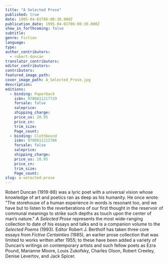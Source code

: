 ```yaml
---
title: "A Selected Prose"
published: true
date: 1995-04-01T06:00:30.000Z
publication_date: 1995-04-01T06:00:30.000Z
show_in_forthcoming: false
subtitle:
genre: Fiction
language:
type:
author_contributors:
  - robert-duncan
translator_contributors:
editor_contributors:
contributors:
featured_image_path:
cover_image_path: A_Selected_Prose.jpg
description:
editions:
  - binding: Paperback
    isbn: 9780811217729
    forsale: false
    saleprice:
    shipping_charge:
    price_us: 20.95
    price_cn:
    trim_size:
    Page_count:
  - binding: Clothbound
    isbn: 9780811212786
    forsale: false
    saleprice:
    shipping_charge:
    price_us: 28.95
    price_cn:
    trim_size:
    Page_count:
slug: a-selected-prose
---
```


Robert Duncan (1919-88) was a lyric poet with a universal vision whose knowledge of art and poetics ran as deep as his humanity. He once wrote: "The storehouse of a human experience in words is resonant too, and we have but to listen to the reverberations of our first thought in the reservoir of communal meanings to strike such depths as touch upon the center of man’s nature." _A Selected Prose_ represents the most wide-ranging collection to date of his essays and talks and is a companion volume to the _Selected Poems_ (1993). Editor Robert J. Bertholf has taken three core essays from _Fictive Certainties_ (1985), an earlier prose collection that was limited to works written after 1955; to these have been added a variety of Duncan’s writings on contemporary artists and such fellow poets as Ezra Pound, Marianne Moore, Louis Zukofsky, Charles Olson, Robert Creeley, Denise Levertov, and Jack Spicer.

